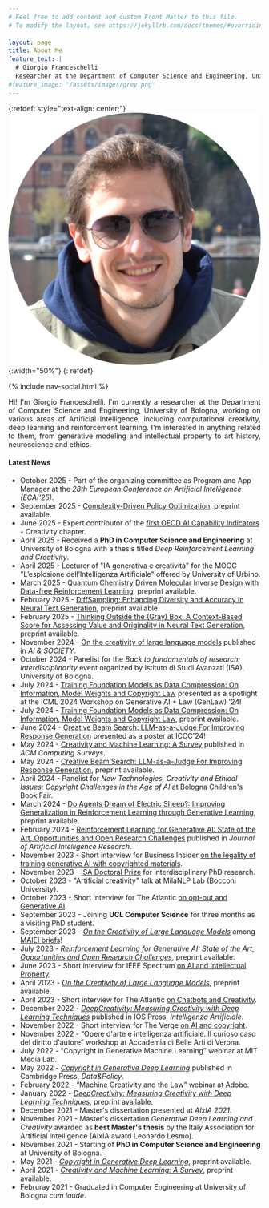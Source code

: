 ```yaml
---
# Feel free to add content and custom Front Matter to this file.
# To modify the layout, see https://jekyllrb.com/docs/themes/#overriding-theme-defaults

layout: page
title: About Me
feature_text: |
  # Giorgio Franceschelli
  Researcher at the Department of Computer Science and Engineering, University of Bologna.
#feature_image: "/assets/images/grey.png"
---
```


{:refdef: style="text-align: center;"}
![image](/assets/images/Picture2.png){:width="50%"}
{: refdef}

{% include nav-social.html %}

<p align="justify">
Hi! I'm Giorgio Franceschelli. I'm currently a researcher at the Department of Computer Science and Engineering, University of Bologna, working on various areas of Artificial Intelligence, including computational creativity, deep learning and reinforcement learning.
I'm interested in anything related to them, from generative modeling and intellectual property to art history, neuroscience and ethics. 
</p>

#### Latest News

* October 2025 - Part of the organizing committee as Program and App Manager at the _28th European Conference on Artificial Intelligence (ECAI'25)_.
* September 2025 - [Complexity-Driven Policy Optimization](https://arxiv.org/abs/2509.20509), preprint available.
* June 2025 - Expert contributor of the [first OECD AI Capability Indicators](https://www.oecd.org/en/publications/introducing-the-oecd-ai-capability-indicators_be745f04-en.html) - Creativity chapter.
* April 2025 - Received a <b>PhD in Computer Science and Engineering</b> at University of Bologna with a thesis titled _Deep Reinforcement Learning and Creativity_.
* April 2025 - Lecturer of "IA generativa e creatività" for the MOOC "L’esplosione dell’Intelligenza Artificiale" offered by University of Urbino.
* March 2025 - [Quantum Chemistry Driven Molecular Inverse Design with Data-free Reinforcement Learning](https://arxiv.org/abs/2503.12653), preprint available.
* February 2025 - [DiffSampling: Enhancing Diversity and Accuracy in Neural Text Generation](https://arxiv.org/abs/2502.14037), preprint available.
* February 2025 - [Thinking Outside the (Gray) Box: A Context-Based Score for Assessing Value and Originality in Neural Text Generation](https://arxiv.org/abs/2502.13207), preprint available.
* November 2024 - [On the creativity of large language models](https://link.springer.com/article/10.1007/s00146-024-02127-3) published in _AI & SOCIETY_.
* October 2024 - Panelist for the _Back to fundamentals of research: Interdisciplinarity_ event organized by Istituto di Studi Avanzati (ISA), University of Bologna.
* July 2024 - [Training Foundation Models as Data Compression: On Information, Model Weights and Copyright Law](https://blog.genlaw.org/pdfs/genlaw_icml2024/85.pdf) presented as a spotlight at the ICML 2024 Workshop on Generative AI + Law (GenLaw) '24!
* July 2024 - [Training Foundation Models as Data Compression: On Information, Model Weights and Copyright Law](https://arxiv.org/abs/2407.13493), preprint available.
* June 2024 - [Creative Beam Search: LLM-as-a-Judge For Improving Response Generation](https://computationalcreativity.net/iccc24/short-papers/ICCC24_paper_161.pdf) presented as a poster at ICCC'24!
* May 2024 - [Creativity and Machine Learning: A Survey](https://dl.acm.org/doi/10.1145/3664595) published in _ACM Computing Surveys_.
* May 2024 - [Creative Beam Search: LLM-as-a-Judge For Improving Response Generation](https://arxiv.org/abs/2405.00099), preprint available. 
* April 2024 - Panelist for _New Technologies, Creativity and Ethical Issues: Copyright Challenges in the Age of AI_ at Bologna Children's Book Fair.
* March 2024 - [Do Agents Dream of Electric Sheep?: Improving Generalization in Reinforcement Learning through Generative Learning](https://arxiv.org/abs/2403.07979), preprint available.
* February 2024 - [Reinforcement Learning for Generative AI: State of the Art, Opportunities and Open Research Challenges](https://jair.org/index.php/jair/article/view/15278) published in _Journal of Artificial Intelligence Research_.
* November 2023 - Short interview for Business Insider [on the legality of training generative AI with copyrighted materials](https://www.businessinsider.com/a-stability-executive-quit-saying-that-generative-ai-exploits-creators-2023-11).
* November 2023 - [ISA Doctoral Prize](https://site.unibo.it/isa/en/highlights/isa_doctoral_prize) for interdisciplinary PhD research.
* October 2023 - "Artificial creativity" talk at MilaNLP Lab (Bocconi University).
* October 2023 - Short interview for The Atlantic [on opt-out and Generative AI](https://www.theatlantic.com/technology/archive/2023/10/openai-dall-e-3-artists-work/675519/).
* September 2023 - Joining <b>UCL Computer Science</b> for three months as a visiting PhD student.
* September 2023 - [_On the Creativity of Large Language Models_](https://arxiv.org/abs/2304.00008) among [MAIEI briefs](https://montrealethics.ai/on-the-creativity-of-large-language-models/)!
* July 2023 - [_Reinforcement Learning for Generative AI: State of the Art, Opportunities and Open Research Challenges_](https://arxiv.org/abs/2308.00031), preprint available.
* June 2023 - Short interview for IEEE Spectrum [on AI and Intellectual Property](https://spectrum.ieee.org/generative-ai-ip-problem).
* April 2023 - [_On the Creativity of Large Language Models_](https://arxiv.org/abs/2304.00008), preprint available.
* April 2023 - Short interview for The Atlantic [on Chatbots and Creativity](https://www.theatlantic.com/technology/archive/2023/04/chatgpt-generative-ai-reliability-creativity-grocery-list/673759/).
* December 2022 - [_DeepCreativity: Measuring Creativity with Deep Learning Techniques_](https://content.iospress.com/articles/intelligenza-artificiale/ia220136) published in IOS Press, _Intelligenza Artificiale_.
* November 2022 - Short interview for The Verge [on AI and copyright](https://www.theverge.com/23444685/generative-ai-copyright-infringement-legal-fair-use-training-data).
* November 2022 - “Opere d'arte e intelligenza artificiale. Il curioso caso del diritto d'autore” workshop at Accademia di Belle Arti di Verona.
* July 2022 - “Copyright in Generative Machine Learning” webinar at MIT Media Lab.
* May 2022 - [_Copyright in Generative Deep Learning_](https://www.cambridge.org/core/journals/data-and-policy/article/copyright-in-generative-deep-learning/C401539FDF79A6AC6CEE8C5256508B5E#) published in Cambridge Press, _Data&Policy_.
* February 2022 - “Machine Creativity and the Law” webinar at Adobe.
* January 2022 - [_DeepCreativity: Measuring Creativity with Deep Learning Techniques_](https://arxiv.org/abs/2201.06118), preprint available.
* December 2021 - Master's dissertation presented at _AIxIA 2021_.
* November 2021 - Master's dissertation _Generative Deep Learning and Creativity_ awarded as <b>best Master's thesis</b> by the Italy Association for Artificial Intelligence (AIxIA award Leonardo Lesmo).
* November 2021 - Starting of <b>PhD in Computer Science and Engineering</b> at University of Bologna.
* May 2021 - [_Copyright in Generative Deep Learning_](https://arxiv.org/abs/2105.09266), preprint available.
* April 2021 - [_Creativity and Machine Learning: A Survey_](https://arxiv.org/abs/2104.02726), preprint available.
* Februray 2021 - Graduated in Computer Engineering at University of Bologna _cum laude_.
